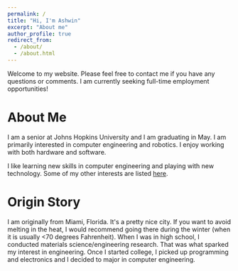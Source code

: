 ```yaml
---
permalink: /
title: "Hi, I'm Ashwin"
excerpt: "About me"
author_profile: true
redirect_from:
  - /about/
  - /about.html
---
```


<html>
  <head>
    <script type="text/javascript">
      var host = "theshwin.com";
      if ((host == window.location.host) && (window.location.protocol != "https:"))
        window.location.protocol = "https";
    </script>
  </head>
</html>

Welcome to my website. Please feel free to contact me if you have any questions or comments. I am currently seeking full-time employment opportunities! 

About Me
======
I am a senior at Johns Hopkins University and I am graduating in May. I am primarily interested in computer engineering and robotics. I enjoy working with both hardware and software.

I like learning new skills in computer engineering and playing with new technology. Some of my other interests are listed [here](https://theshwin.com/fun_facts/).


Origin Story
======
I am originally from Miami, Florida. It's a pretty nice city. If you want to avoid melting in the heat, I would recommend going there during the winter (when it is usually <70 degrees Fahrenheit). When I was in high school, I conducted materials science/engineering research. That was what sparked my interest in engineering. Once I started college, I picked up programming and electronics and I decided to major in computer engineering.
